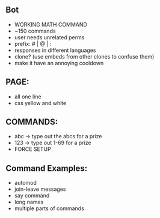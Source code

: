 ## Bot
- WORKING MATH COMMAND
- ~150 commands
- user needs unrelated perms
- prefix: # | @ | :
- responses in different languages
- clone? (use embeds from other clones to confuse them)
- make it have an annoying cooldown

## PAGE:
- all one line
- css yellow and white
  
## COMMANDS:
- abc -> type out the abcs for a prize
- 123 -> type out 1-69 for a prize
- FORCE SETUP

## Command Examples:
- automod
- join-leave messages
- say command
- long names
- multiple parts of commands